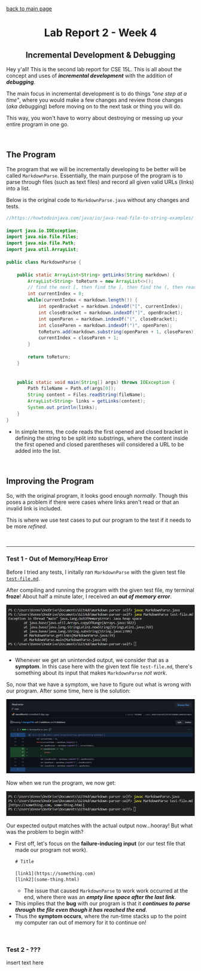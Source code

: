 [back to main page](https://kennethkietvuong.github.io/cse15l-lab-reports/)

<meta http-equiv="refresh" content="10">

<body>
      <h1 style="text-align:center">Lab Report 2 - Week 4</h1>
      <h2 style="text-align:center">Incremental Development & Debugging</h2>
   </body>

Hey y'all! This is the second lab report for CSE 15L. This is all about the concept and uses of ***incremental development*** with the addition of ***debugging***.

The main focus in incremental development is to do things *"one step at a time"*, where you would make a few changes and review those changes (*aka debugging*) before moving on to the next task or thing you will do.

This way, you won't have to worry about destroying or messing up your entire program in one go.

<p>&nbsp;</p>

## The Program

The program that we will be incrementally developing to be better will be called `MarkdownParse`. Essentially, the main purpose of the program is to parse through files (such as text files) and record all given valid URLs (links) into a list.

Below is the original code to `MarkdownParse.java` without any changes and tests.

```java
//https://howtodoinjava.com/java/io/java-read-file-to-string-examples/

import java.io.IOException;
import java.nio.file.Files;
import java.nio.file.Path;
import java.util.ArrayList;

public class MarkdownParse {

    public static ArrayList<String> getLinks(String markdown) {
        ArrayList<String> toReturn = new ArrayList<>();
        // find the next [, then find the ], then find the (, then read link upto next )
        int currentIndex = 0;
        while(currentIndex < markdown.length()) {
            int openBracket = markdown.indexOf("[", currentIndex);
            int closeBracket = markdown.indexOf("]", openBracket);
            int openParen = markdown.indexOf("(", closeBracket);
            int closeParen = markdown.indexOf(")", openParen);
            toReturn.add(markdown.substring(openParen + 1, closeParen));
            currentIndex = closeParen + 1;
        }

        return toReturn;
    }


    public static void main(String[] args) throws IOException {
        Path fileName = Path.of(args[0]);
        String content = Files.readString(fileName);
        ArrayList<String> links = getLinks(content);
	    System.out.println(links);
    }
}
```

* In simple terms, the code reads the first opened and closed bracket in defining the string to be split into substrings, where the content inside the first opened and closed parentheses will considered a URL to be added into the list.

<p>&nbsp;</p>

## Improving the Program
So, with the original program, it looks good enough *normally*. Though this poses a problem if there were cases where links aren't read or that an invalid link is included.

This is where we use test cases to put our program to the test if it needs to be more *refined*.

<p>&nbsp;</p>

---

### Test 1 - Out of Memory/Heap Error
Before I tried any tests, I initally ran `MarkdownParse` with the given test file [`test-file.md`](test-file.md).

After compiling and running the program with the given test file, my terminal **froze**! About half a minute later, I received an ***out of memory error***.

![Image](/lab-report-2-images/test1_nomemory_symptom.png)

* Whenever we get an unintended output, we consider that as a **symptom**. In this case here with the given text file `test-file.md`, there's something about its input that makes `MarkdownParse` *not work*.

So, now that we have a symptom, we have to figure out what is wrong with our program. After some time, here is the solution:

![Image](/lab-report-2-images/test1_fix.png)

Now when we run the program, we now get:

![Image](/lab-report-2-images/test1_output.png)

Our expected output matches with the actual output now...hooray! But what was the problem to begin with?
* First off, let's focus on the **failure-inducing input** (or our test file that made our program not work).
    ```
    # Title

    [link1](https://something.com)
    [link2](some-thing.html)

    ```
    * The issue that caused `MarkdownParse` to work work occurred at the end, where there was an ***empty line space after the last link***.
* This implies that the **bug** with our program is that it ***continues to parse through the file even though it has reached the end***.
* Thus the **symptom occurs**, where the run-time stacks up to the point my computer ran out of memory for it to continue on!

<p>&nbsp;</p>

### Test 2 - ???
insert text here